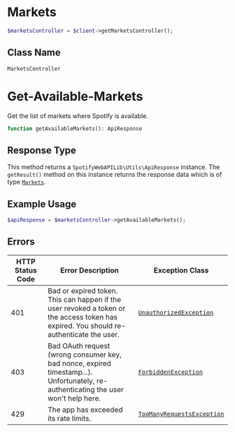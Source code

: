 # Markets

```php
$marketsController = $client->getMarketsController();
```

## Class Name

`MarketsController`


# Get-Available-Markets

Get the list of markets where Spotify is available.

```php
function getAvailableMarkets(): ApiResponse
```

## Response Type

This method returns a `SpotifyWebAPILib\Utils\ApiResponse` instance. The `getResult()` method on this instance returns the response data which is of type [`Markets`](../../doc/models/markets.md).

## Example Usage

```php
$apiResponse = $marketsController->getAvailableMarkets();
```

## Errors

| HTTP Status Code | Error Description | Exception Class |
|  --- | --- | --- |
| 401 | Bad or expired token. This can happen if the user revoked a token or<br>the access token has expired. You should re-authenticate the user. | [`UnauthorizedException`](../../doc/models/unauthorized-exception.md) |
| 403 | Bad OAuth request (wrong consumer key, bad nonce, expired<br>timestamp...). Unfortunately, re-authenticating the user won't help here. | [`ForbiddenException`](../../doc/models/forbidden-exception.md) |
| 429 | The app has exceeded its rate limits. | [`TooManyRequestsException`](../../doc/models/too-many-requests-exception.md) |

